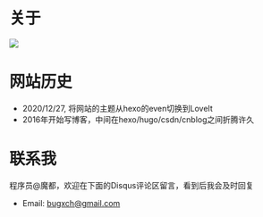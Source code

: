 # 关于



![](https://pic.imgdb.cn/item/60896fe2d1a9ae528f70f5e8.jpg)

# 网站历史

- 2020/12/27, 将网站的主题从hexo的even切换到LoveIt
- 2016年开始写博客，中间在hexo/hugo/csdn/cnblog之间折腾许久

# 联系我

程序员@魔都，欢迎在下面的Disqus评论区留言，看到后我会及时回复

- Email: bugxch@gmail.com
